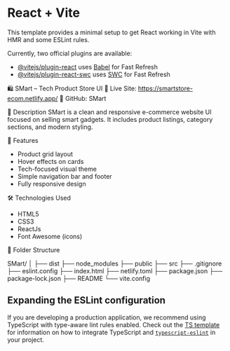 # React + Vite

This template provides a minimal setup to get React working in Vite with HMR and some ESLint rules.

Currently, two official plugins are available:

- [@vitejs/plugin-react](https://github.com/vitejs/vite-plugin-react/blob/main/packages/plugin-react) uses [Babel](https://babeljs.io/) for Fast Refresh
- [@vitejs/plugin-react-swc](https://github.com/vitejs/vite-plugin-react/blob/main/packages/plugin-react-swc) uses [SWC](https://swc.rs/) for Fast Refresh


🛍️ SMart – Tech Product Store UI
🔗 Live Site: https://smartstore-ecom.netlify.app/
📂 GitHub: SMart

📌 Description
SMart is a clean and responsive e-commerce website UI focused on selling smart gadgets. It includes product listings, category sections, and modern styling.

🚀 Features
- Product grid layout
- Hover effects on cards
- Tech-focused visual theme
- Simple navigation bar and footer
- Fully responsive design

🛠️ Technologies Used
- HTML5
- CSS3
- ReactJs
- Font Awesome (icons)

📁 Folder Structure

SMart/
│
├── dist
├── node_modules
├── public
├── src
├── .gitignore
├── eslint.config
├── index.html
├── netlify.toml
├── package.json
├── package-lock.json
├── README
└── vite.config














## Expanding the ESLint configuration

If you are developing a production application, we recommend using TypeScript with type-aware lint rules enabled. Check out the [TS template](https://github.com/vitejs/vite/tree/main/packages/create-vite/template-react-ts) for information on how to integrate TypeScript and [`typescript-eslint`](https://typescript-eslint.io) in your project.
